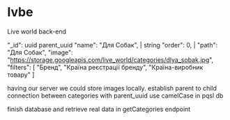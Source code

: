 # lvbe
Live world back-end

  "_id": uuid
    parent_uuid
  "name": "Для Собак", | string
  "order": 0, | 
  "path": "Для Собак",
  "image": "https://storage.googleapis.com/live_world/categories/dlya_sobak.jpg",
  "filters": [ 
    "Бренд",
    "Країна реєстрації бренду",
    "Країна-виробник товару"
  ]

having our server we could store images locally.
establish parent to child connection between categories with parent_uuid
use camelCase in pqsl db

finish database and retrieve real data in getCategories endpoint 
